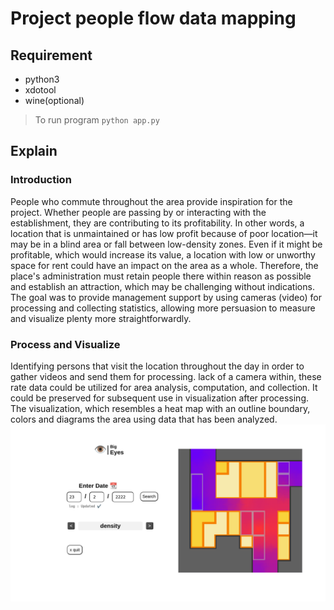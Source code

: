 # Project people flow data mapping
## Requirement
- python3
- xdotool
- wine(optional)


> To run program
`python app.py`

## Explain
### Introduction
People who commute throughout the area provide inspiration for the project. Whether people are passing by or interacting with the establishment, they are contributing to its profitability. In other words, a location that is unmaintained or has low profit because of poor location—it may be in a blind area or fall between low-density zones. Even if it might be profitable, which would increase its value, a location with low or unworthy space for rent could have an impact on the area as a whole. Therefore, the place's administration must retain people there within reason as possible and establish an attraction, which may be challenging without indications. The goal was to provide management support by using cameras (video) for processing and collecting statistics, allowing more persuasion to measure and visualize plenty more straightforwardly.
### Process and Visualize
Identifying persons that visit the location throughout the day in order to gather videos and send them for processing. lack of a camera within, these rate data could be utilized for area analysis, computation, and collection. It could be preserved for subsequent use in visualization after processing. The visualization, which resembles a heat map with an outline boundary, colors and diagrams the area using data that has been analyzed.
![density](https://github.com/CanEyesSee/Flow-Map-by-Video-Project-BigEyes-/blob/444e362a4f45da124c6b8c3ca07cc4017865253c/readme%20folder/density%20display.png)
